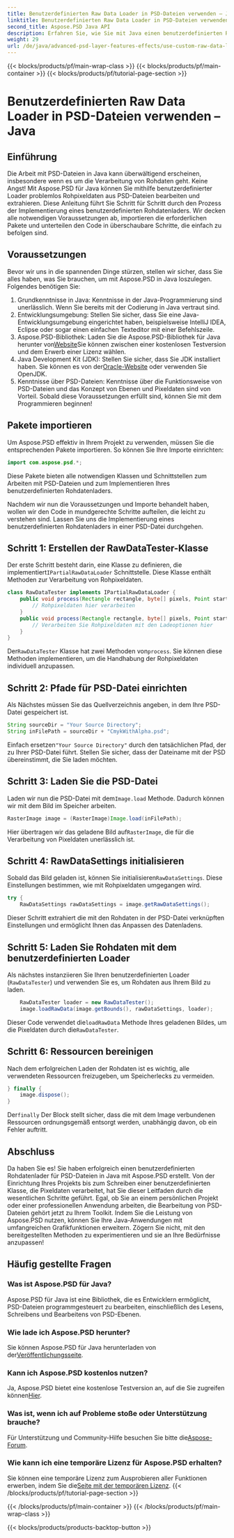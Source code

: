 ```yaml
---
title: Benutzerdefinierten Raw Data Loader in PSD-Dateien verwenden – Java
linktitle: Benutzerdefinierten Raw Data Loader in PSD-Dateien verwenden – Java
second_title: Aspose.PSD Java API
description: Erfahren Sie, wie Sie mit Java einen benutzerdefinierten Rohdatenlader in PSD-Dateien verwenden! Diese Schritt-für-Schritt-Anleitung deckt alles von der Einrichtung bis zur Ressourcenbereinigung ab.
weight: 29
url: /de/java/advanced-psd-layer-features-effects/use-custom-raw-data-loader-psd-files/
---
```


{{< blocks/products/pf/main-wrap-class >}}
{{< blocks/products/pf/main-container >}}
{{< blocks/products/pf/tutorial-page-section >}}

# Benutzerdefinierten Raw Data Loader in PSD-Dateien verwenden – Java

## Einführung
Die Arbeit mit PSD-Dateien in Java kann überwältigend erscheinen, insbesondere wenn es um die Verarbeitung von Rohdaten geht. Keine Angst! Mit Aspose.PSD für Java können Sie mithilfe benutzerdefinierter Loader problemlos Rohpixeldaten aus PSD-Dateien bearbeiten und extrahieren. Diese Anleitung führt Sie Schritt für Schritt durch den Prozess der Implementierung eines benutzerdefinierten Rohdatenladers. Wir decken alle notwendigen Voraussetzungen ab, importieren die erforderlichen Pakete und unterteilen den Code in überschaubare Schritte, die einfach zu befolgen sind.
## Voraussetzungen
Bevor wir uns in die spannenden Dinge stürzen, stellen wir sicher, dass Sie alles haben, was Sie brauchen, um mit Aspose.PSD in Java loszulegen. Folgendes benötigen Sie:
1. Grundkenntnisse in Java: Kenntnisse in der Java-Programmierung sind unerlässlich. Wenn Sie bereits mit der Codierung in Java vertraut sind.
2. Entwicklungsumgebung: Stellen Sie sicher, dass Sie eine Java-Entwicklungsumgebung eingerichtet haben, beispielsweise IntelliJ IDEA, Eclipse oder sogar einen einfachen Texteditor mit einer Befehlszeile.
3.  Aspose.PSD-Bibliothek: Laden Sie die Aspose.PSD-Bibliothek für Java herunter von[Website](https://releases.aspose.com/psd/java/)Sie können zwischen einer kostenlosen Testversion und dem Erwerb einer Lizenz wählen.
4. Java Development Kit (JDK): Stellen Sie sicher, dass Sie JDK installiert haben. Sie können es von der[Oracle-Website](https://www.oracle.com/java/technologies/javase-jdk11-downloads.html) oder verwenden Sie OpenJDK.
5. Kenntnisse über PSD-Dateien: Kenntnisse über die Funktionsweise von PSD-Dateien und das Konzept von Ebenen und Pixeldaten sind von Vorteil.
Sobald diese Voraussetzungen erfüllt sind, können Sie mit dem Programmieren beginnen!

## Pakete importieren
Um Aspose.PSD effektiv in Ihrem Projekt zu verwenden, müssen Sie die entsprechenden Pakete importieren. So können Sie Ihre Importe einrichten:
```java
import com.aspose.psd.*;
```
Diese Pakete bieten alle notwendigen Klassen und Schnittstellen zum Arbeiten mit PSD-Dateien und zum Implementieren Ihres benutzerdefinierten Rohdatenladers.

Nachdem wir nun die Voraussetzungen und Importe behandelt haben, wollen wir den Code in mundgerechte Schritte aufteilen, die leicht zu verstehen sind. Lassen Sie uns die Implementierung eines benutzerdefinierten Rohdatenladers in einer PSD-Datei durchgehen.
## Schritt 1: Erstellen der RawDataTester-Klasse
 Der erste Schritt besteht darin, eine Klasse zu definieren, die implementiert`IPartialRawDataLoader` Schnittstelle. Diese Klasse enthält Methoden zur Verarbeitung von Rohpixeldaten.
```java
class RawDataTester implements IPartialRawDataLoader {
    public void process(Rectangle rectangle, byte[] pixels, Point start, Point end) {
        // Rohpixeldaten hier verarbeiten
    }
    public void process(Rectangle rectangle, byte[] pixels, Point start, Point end, LoadOptions loadOptions) {
        // Verarbeiten Sie Rohpixeldaten mit den Ladeoptionen hier
    }
}
```
 Der`RawDataTester` Klasse hat zwei Methoden von`process`. Sie können diese Methoden implementieren, um die Handhabung der Rohpixeldaten individuell anzupassen. 
## Schritt 2: Pfade für PSD-Datei einrichten
Als Nächstes müssen Sie das Quellverzeichnis angeben, in dem Ihre PSD-Datei gespeichert ist.
```java
String sourceDir = "Your Source Directory";
String inFilePath = sourceDir + "CmykWithAlpha.psd";
```
 Einfach ersetzen`"Your Source Directory"` durch den tatsächlichen Pfad, der zu Ihrer PSD-Datei führt. Stellen Sie sicher, dass der Dateiname mit der PSD übereinstimmt, die Sie laden möchten.
## Schritt 3: Laden Sie die PSD-Datei
 Laden wir nun die PSD-Datei mit dem`Image.load` Methode. Dadurch können wir mit dem Bild im Speicher arbeiten.
```java
RasterImage image = (RasterImage)Image.load(inFilePath);
```
Hier übertragen wir das geladene Bild auf`RasterImage`, die für die Verarbeitung von Pixeldaten unerlässlich ist.
## Schritt 4: RawDataSettings initialisieren
 Sobald das Bild geladen ist, können Sie initialisieren`RawDataSettings`. Diese Einstellungen bestimmen, wie mit Rohpixeldaten umgegangen wird.
```java
try {
    RawDataSettings rawDataSettings = image.getRawDataSettings();
```
Dieser Schritt extrahiert die mit den Rohdaten in der PSD-Datei verknüpften Einstellungen und ermöglicht Ihnen das Anpassen des Datenladens.
## Schritt 5: Laden Sie Rohdaten mit dem benutzerdefinierten Loader
Als nächstes instanziieren Sie Ihren benutzerdefinierten Loader (`RawDataTester`) und verwenden Sie es, um Rohdaten aus Ihrem Bild zu laden.
```java
    RawDataTester loader = new RawDataTester();
    image.loadRawData(image.getBounds(), rawDataSettings, loader);
```
 Dieser Code verwendet die`loadRawData` Methode Ihres geladenen Bildes, um die Pixeldaten durch die`RawDataTester`.
## Schritt 6: Ressourcen bereinigen
Nach dem erfolgreichen Laden der Rohdaten ist es wichtig, alle verwendeten Ressourcen freizugeben, um Speicherlecks zu vermeiden.
```java
} finally {
    image.dispose();
}
```
 Der`finally` Der Block stellt sicher, dass die mit dem Image verbundenen Ressourcen ordnungsgemäß entsorgt werden, unabhängig davon, ob ein Fehler auftritt.

## Abschluss
Da haben Sie es! Sie haben erfolgreich einen benutzerdefinierten Rohdatenlader für PSD-Dateien in Java mit Aspose.PSD erstellt. Von der Einrichtung Ihres Projekts bis zum Schreiben einer benutzerdefinierten Klasse, die Pixeldaten verarbeitet, hat Sie dieser Leitfaden durch die wesentlichen Schritte geführt. Egal, ob Sie an einem persönlichen Projekt oder einer professionellen Anwendung arbeiten, die Bearbeitung von PSD-Dateien gehört jetzt zu Ihrem Toolkit.
Indem Sie die Leistung von Aspose.PSD nutzen, können Sie Ihre Java-Anwendungen mit umfangreichen Grafikfunktionen erweitern. Zögern Sie nicht, mit den bereitgestellten Methoden zu experimentieren und sie an Ihre Bedürfnisse anzupassen!

## Häufig gestellte Fragen
### Was ist Aspose.PSD für Java?  
Aspose.PSD für Java ist eine Bibliothek, die es Entwicklern ermöglicht, PSD-Dateien programmgesteuert zu bearbeiten, einschließlich des Lesens, Schreibens und Bearbeitens von PSD-Ebenen.
### Wie lade ich Aspose.PSD herunter?  
 Sie können Aspose.PSD für Java herunterladen von der[Veröffentlichungsseite](https://releases.aspose.com/psd/java/).
### Kann ich Aspose.PSD kostenlos nutzen?  
 Ja, Aspose.PSD bietet eine kostenlose Testversion an, auf die Sie zugreifen können[Hier](https://releases.aspose.com/).
### Was ist, wenn ich auf Probleme stoße oder Unterstützung brauche?  
 Für Unterstützung und Community-Hilfe besuchen Sie bitte die[Aspose-Forum](https://forum.aspose.com/c/psd/34).
### Wie kann ich eine temporäre Lizenz für Aspose.PSD erhalten?  
Sie können eine temporäre Lizenz zum Ausprobieren aller Funktionen erwerben, indem Sie die[Seite mit der temporären Lizenz](https://purchase.aspose.com/temporary-license/).
{{< /blocks/products/pf/tutorial-page-section >}}

{{< /blocks/products/pf/main-container >}}
{{< /blocks/products/pf/main-wrap-class >}}

{{< blocks/products/products-backtop-button >}}
